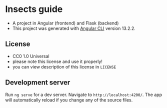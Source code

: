# Insects guide

- A project in Angular (frontend) and Flask (backend)
- This project was generated with [Angular CLI](https://github.com/angular/angular-cli) version 13.2.2.

## License
- CC0 1.0 Universal
- please note this license and use it properly!
- you can view description of this license in `LICENSE`

## Development server

Run `ng serve` for a dev server. Navigate to `http://localhost:4200/`. The app will automatically reload if you change any of the source files.
